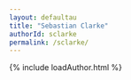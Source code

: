 ```yaml
---
layout: defaultau
title: "Sebastian Clarke"
authorId: sclarke
permalink: /sclarke/
---
```

{% include loadAuthor.html %}
<script>
    $(document).ready(function(){
        showAuthorBio('{{ page.authorId }}');
   });
</script>